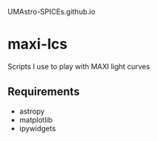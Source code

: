 UMAstro-SPICEs.github.io

# maxi-lcs

Scripts I use to play with MAXI light curves

## Requirements

- astropy
- matplotlib
- ipywidgets
